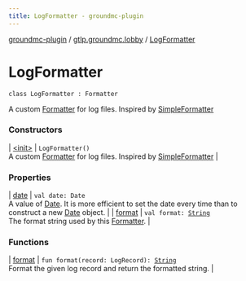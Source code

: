 ```yaml
---
title: LogFormatter - groundmc-plugin
---
```


[groundmc-plugin](../../index.html) / [gtlp.groundmc.lobby](../index.html) / [LogFormatter](.)

# LogFormatter

`class LogFormatter : Formatter`

A custom [Formatter](#) for log files.
Inspired by [SimpleFormatter](#)

### Constructors

| [&lt;init&gt;](-init-.html) | `LogFormatter()`<br>A custom [Formatter](#) for log files. Inspired by [SimpleFormatter](#) |

### Properties

| [date](date.html) | `val date: Date`<br>A value of [Date](#). It is more efficient to set the date every time than to construct a new [Date](#) object. |
| [format](format.html) | `val format: `[`String`](https://kotlinlang.org/api/latest/jvm/stdlib/kotlin/-string/index.html)<br>The format string used by this [Formatter](#). |

### Functions

| [format](format.html) | `fun format(record: LogRecord): `[`String`](https://kotlinlang.org/api/latest/jvm/stdlib/kotlin/-string/index.html)<br>Format the given log record and return the formatted string. |

